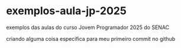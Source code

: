 # exemplos-aula-jp-2025
exemplos das aulas do curso Jovem Programador 2025 do SENAC

criando alguma coisa especifica para meu primeiro commit no github 